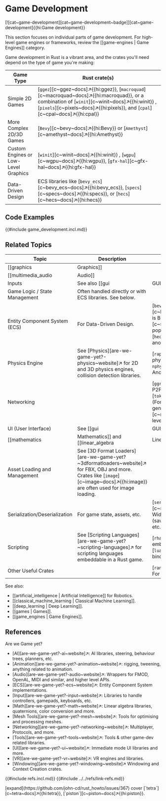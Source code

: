 # Game Development

[![cat~game-development][cat~game-development~badge]][cat~game-development]{{hi:Game development}}

This section focuses on individual parts of game development. For high-level game engines or frameworks, review the [[game-engines | Game Engines]] category.

Game development in Rust is a vibrant area, and the crates you'll need depend on the type of game you're making:

| Game Type | Rust crate(s) |
|---|---|
| Simple 2D Games | [`ggez`][c~ggez~docs]↗{{hi:ggez}}, [`macroquad`][c~macroquad~docs]↗{{hi:macroquad}}, or a combination of [`winit`][c~winit~docs]↗{{hi:winit}} , [`pixels`][c~pixels~docs]↗{{hi:pixels}}, and [`cpal`][c~cpal~docs]↗{{hi:cpal}} |
| More Complex 2D/3D Games | [`Bevy`][c~bevy~docs]↗{{hi:Bevy}} or [`Amethyst`][c~amethyst~docs]↗{{hi:Amethyst}} |
| Custom Engines or Low-Level Graphics | [`winit`][c~winit~docs]↗{{hi:winit}} , [`wgpu`][c~wgpu~docs]↗{{hi:wgpu}}, [`gfx-hal`][c~gfx-hal~docs]↗{{hi:gfx-hal}} |
| Data-Driven Design | ECS libraries like [`bevy_ecs`][c~bevy_ecs~docs]↗{{hi:bevy_ecs}}, [`specs`][c~specs~docs]↗{{hi:specs}}, or [`hecs`][c~hecs~docs]↗{{hi:hecs}} |

## Code Examples

{{#include game_development.incl.md}}

## Related Topics

| Topic | Description | Relevant Rust crate(s) |
|---|---|---|
| [[graphics | Graphics]] | | [`wgpu`][c~wgpu~docs]↗{{hi:wgpu}}: A cross-platform, safe, and portable GPU API. Often used with [`winit`][c~winit~docs]↗{{hi:winit}} or game engines. [`rend3`][c~rend3~docs]↗{{hi:rend3}}: A 3D rendering engine built on top of wgpu. [`gfx-hal`][c~gfx-hal~docs]↗{{hi:gfx-hal}}: A low-level graphics API abstraction layer. [`image`][c~image~docs]↗{{hi:image}} for image loading and manipulation. |
| [[multimedia_audio | Audio]] | | [`cpal`][c~cpal~docs]↗{{hi:cpal}}: Cross-platform audio I/O. [`sdl2`][c~sdl2~docs]↗{{hi:sdl2}}: Can also be used for audio |
| Inputs | See also [[gui | GUI]]. | [`winit`][c~winit~docs]↗{{hi:winit}} : Handles window events, including input. [`sdl2`][c~sdl2~docs]↗{{hi:sdl2}}: Can also be used for input. |
| Game Logic / State Management | Often handled directly or with ECS libraries. See below. | |
| Entity Component System (ECS) | For Data-Driven Design. | [`bevy_ecs`][c~bevy_ecs~docs]↗{{hi:bevy_ecs}} is Bevy's built-in ECS. [`specs`][c~specs~docs]↗{{hi:specs}} is a popular and mature ECS library. [`hecs`][c~hecs~docs]↗{{hi:hecs}} is another ECS implementation. |
| Physics Engine | See [Physics][are-we-game-yet?-physics~website]↗ for 2D and 3D physics engines, collision detection libraries. | [`rapier`][rapier.rs~website]↗: A physics engine (2D and 3D). `nphysics2d`{{hi:nphysics2d}}: Another physics engine. |
| Networking | | [`ggrs`][c~ggrs~docs]↗{{hi:ggrs}}: A P2P networking library for games. [`tokio`][c~tokio~docs]↗{{hi:tokio}}: (For asynchronous networking in general). [`mio`][c~mio~docs]↗{{hi:mio}}: Lower-level networking. |
| UI (User Interface) | See [[gui | GUI]]. | [`egui`][c~egui~docs]↗{{hi:egui}}: An immediate mode GUI library. [`iced`][c~iced~docs]↗{{hi:iced}}: A cross-platform GUI library focused on simplicity and type safety. [`conrod`][c~conrod~docs]↗{{hi:conrod}}: An older UI library. |
| [[mathematics | Mathematics]] and [[linear_algebra | Linear Algebra]] | | [`nalgebra`][c~nalgebra~docs]↗{{hi:nalgebra}}: A popular linear algebra library. [`glam`][c~glam~docs]↗{{hi:glam}}: Another linear algebra library, often used in game development. |
| Asset Loading and Management | See [3D Format Loaders][are-we-game-yet?~3dformatloaders~website]↗ for FBX, OBJ and more. Crates like [`image`][c~image~docs]↗{{hi:image}} are often used for image loading. |  |
| Serialization/Deserialization | For game state, assets, etc. | [`serde`][c~serde~docs]↗{{hi:serde}}: Widely used serialization framework (saving game state, loading assets, etc.). |
| Scripting | See [Scripting Languages][are-we-game-yet?~scripting-languages]↗ for scripting languages embeddable in a Rust game. | [`rhai`][c~rhai~docs]↗{{hi:rhai}}: An embeddable scripting language. [`lua`][c~lua~docs]↗{{hi:lua}}: Lua bindings. |
| Other Useful Crates | | [`rand`][c~rand~docs]↗{{hi:rand}}: For random number generation. |

See also:

- [[artificial_intelligence | Artificial Intelligence]] for Robotics.
- [[classical_machine_learning | Classical Machine Learning]].
- [[deep_learning | Deep Learning]].
- [[games | Games]].
- [[game_engines | Game Engines]].

## References

Are we Game yet?

- [AI][are-we-game-yet?-ai~website]↗: AI libraries, steering, behaviour trees, planners, etc.
- [Animation][are-we-game-yet?-animation~website]↗: rigging, tweening, anything related to animation.
- [Audio][are-we-game-yet?-audio~website]↗: Wrappers for FMOD, OpenAL, MIDI and similar, and higher level APIs.
- [ECS][are-we-game-yet?-ecs~website]↗: Entity Component System implementations.
- [Input][are-we-game-yet?-input~website]↗: Libraries to handle controllers, gamepads, keyboards, etc.
- [Math][are-we-game-yet?-math~website]↗: Linear algebra libraries, quaternions, color conversion and more.
- [Mesh Tools][are-we-game-yet?-mesh~website]↗: Tools for optimising and processing meshes.
- [Networking][are-we-game-yet?-networking~website]↗: Multiplayer, Protocols, and more.
- [Tools][are-we-game-yet?-tools~website]↗: Tools & other game-dev related libraries.
- [UI][are-we-game-yet?-ui~website]↗: Immediate mode UI libraries and more.
- [VR][are-we-game-yet?-vr~website]↗: VR engines and libraries.
- [Windowing][are-we-game-yet?-windowing~website]↗ Windowing and Context Creation crates.

{{#include refs.incl.md}}
{{#include ../../refs/link-refs.md}}

<div class="hidden">
[expand](https://github.com/john-cd/rust_howto/issues/367)
cover [`tetra`][c~tetra~docs]↗{{hi:tetra}}, [`piston`][c~piston~docs]↗{{hi:piston}}.
</div>
